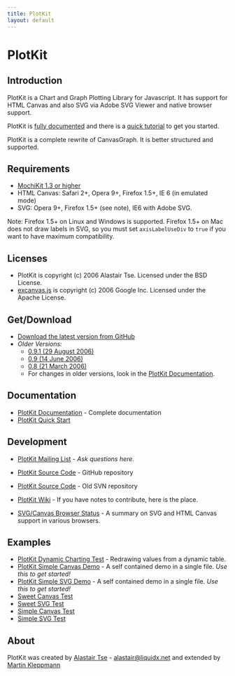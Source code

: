 ```yaml
---
title: PlotKit
layout: default
---
```


PlotKit
=======

Introduction
------------
PlotKit is a Chart and Graph Plotting Library for
Javascript. It has support for HTML Canvas and also SVG via Adobe
SVG Viewer and native browser support.

PlotKit is [fully documented](doc/PlotKit.html)
and there is a [quick tutorial](doc/PlotKit.QuickStart.html)
to get you started.

PlotKit is a complete rewrite of CanvasGraph. It is better structured
and supported. 


Requirements
------------

* [MochiKit 1.3 or higher](http://www.mochikit.com/)
* HTML Canvas: Safari 2+, Opera 9+, Firefox 1.5+, IE 6 (in emulated mode)
* SVG: Opera 9+, Firefox 1.5+ (see note), IE6 with Adobe SVG.

Note: Firefox 1.5+ on Linux and Windows is supported. Firefox 1.5+ on
Mac does not draw labels in SVG, so you must set <code>axisLabelUseDiv</code>
to <code>true</code> if you want to have maximum compatibility.


Licenses
--------

* PlotKit is copyright (c) 2006 Alastair Tse. Licensed under the BSD License.
* [excanvas.js](http://sourceforge.net/projects/excanvas/) is copyright (c) 2006 Google Inc.
  Licensed under the Apache License.


Get/Download
------------

* [Download the latest version from GitHub](http://github.com/ept/plotkit/zipball/master)
* *Older Versions:*
  * [0.9.1 (29 August 2006)](http://media.liquidx.net/static/plotkit/plotkit-0.9.1.zip)
  * [0.9 (14 June 2006)](http://media.liquidx.net/static/plotkit/plotkit-0.9.zip)
  * [0.8 (21 March 2006)](http://media.liquidx.net/static/plotkit/plotkit-0.8.zip)
  * For changes in older versions, look in the [PlotKit Documentation](doc/PlotKit.html).


Documentation
-------------

* [PlotKit Documentation](doc/PlotKit.html) - Complete documentation
* [PlotKit Quick Start](doc/PlotKit.QuickStart.html)


Development
-----------

* [PlotKit Mailing List](http://groups.google.com/group/plotkit/) - *Ask questions here.*
* [PlotKit Source Code](http://github.com/ept/plotkit) - GitHub repository
* [PlotKit Source Code](http://code.google.com/p/plotkit/source) - Old SVN repository
* [PlotKit Wiki](http://code.google.com/p/plotkit/) - If you have notes to contribute, here is the place.

* [SVG/Canvas Browser Status](doc/SVGCanvasCompat.html) - A summary on
  SVG and HTML Canvas support in various browsers.


Examples
--------

* [PlotKit Dynamic Charting Test](tests/dynamic.html) - Redrawing values from a dynamic table.
* [PlotKit Simple Canvas Demo](tests/quickstart.html) -
  A self contained demo in a single file. *Use this to get started!*
* [PlotKit Simple SVG Demo](tests/quickstart-svg.html) -
  A self contained demo in a single file. *Use this to get started!*
* [Sweet Canvas Test](tests/sweet.html)
* [Sweet SVG Test](tests/svg-sweet.html)
* [Simple Canvas Test](tests/basic.html)
* [Simple SVG Test](tests/svg.html)


About
-----

PlotKit was created by [Alastair Tse](http://al.tse.id.au) -
<a href="&#109;&#97;&#105;&#108;&#116;&#111;&#58;&#97;&#108;&#97;&#115;&#116;&#97;&#105;&#114;&#64;&#108;&#105;&#113;&#117;&#105;&#100;&#120;&#46;&#110;&#101;&#116;">&#97;&#108;&#97;&#115;&#116;&#97;&#105;&#114;&#64;&#108;&#105;&#113;&#117;&#105;&#100;&#120;&#46;&#110;&#101;&#116;</a>
and extended by [Martin Kleppmann](http://www.yes-no-cancel.co.uk)
